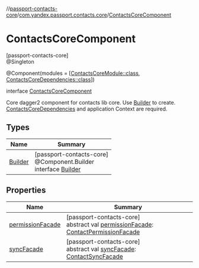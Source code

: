 //[passport-contacts-core](../../../index.md)/[com.yandex.passport.contacts.core](../index.md)/[ContactsCoreComponent](index.md)

# ContactsCoreComponent

[passport-contacts-core]\
@Singleton

@Component(modules = [[ContactsCoreModule::class](../../../passport-contacts-core/com.yandex.passport.contacts.core/index.md), [ContactsCoreDependencies::class](../-contacts-core-dependencies/index.md)])

interface [ContactsCoreComponent](index.md)

Core dagger2 component for contacts lib core. Use [Builder](-builder/index.md) to create. [ContactsCoreDependencies](../-contacts-core-dependencies/index.md) and application Context are required.

## Types

| Name | Summary |
|---|---|
| [Builder](-builder/index.md) | [passport-contacts-core]<br>@Component.Builder<br>interface [Builder](-builder/index.md) |

## Properties

| Name | Summary |
|---|---|
| [permissionFacade](permission-facade.md) | [passport-contacts-core]<br>abstract val [permissionFacade](permission-facade.md): [ContactPermissionFacade](../-contact-permission-facade/index.md) |
| [syncFacade](sync-facade.md) | [passport-contacts-core]<br>abstract val [syncFacade](sync-facade.md): [ContactSyncFacade](../-contact-sync-facade/index.md) |
